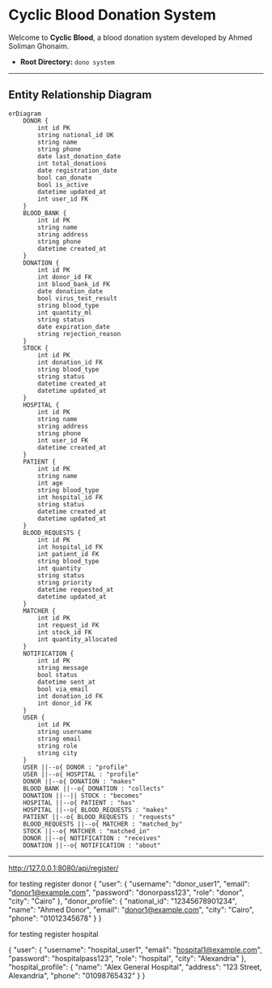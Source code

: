 # Cyclic Blood Donation System

Welcome to **Cyclic Blood**, a blood donation system developed by Ahmed Soliman Ghonaim.

- **Root Directory:** `dono system`

---

## Entity Relationship Diagram

```mermaid
erDiagram
    DONOR {
        int id PK
        string national_id UK
        string name
        string phone
        date last_donation_date
        int total_donations
        date registration_date
        bool can_donate
        bool is_active
        datetime updated_at
        int user_id FK
    }
    BLOOD_BANK {
        int id PK
        string name
        string address
        string phone
        datetime created_at
    }
    DONATION {
        int id PK
        int donor_id FK
        int blood_bank_id FK
        date donation_date
        bool virus_test_result
        string blood_type
        int quantity_ml
        string status
        date expiration_date
        string rejection_reason
    }
    STOCK {
        int id PK
        int donation_id FK
        string blood_type
        string status
        datetime created_at
        datetime updated_at
    }
    HOSPITAL {
        int id PK
        string name
        string address
        string phone
        int user_id FK
        datetime created_at
    }
    PATIENT {
        int id PK
        string name
        int age
        string blood_type
        int hospital_id FK
        string status
        datetime created_at
        datetime updated_at
    }
    BLOOD_REQUESTS {
        int id PK
        int hospital_id FK
        int patient_id FK
        string blood_type
        int quantity
        string status
        string priority
        datetime requested_at
        datetime updated_at
    }
    MATCHER {
        int id PK
        int request_id FK
        int stock_id FK
        int quantity_allocated
    }
    NOTIFICATION {
        int id PK
        string message
        bool status
        datetime sent_at
        bool via_email
        int donation_id FK
        int donor_id FK
    }
    USER {
        int id PK
        string username
        string email
        string role
        string city
    }
    USER ||--o{ DONOR : "profile"
    USER ||--o{ HOSPITAL : "profile"
    DONOR ||--o{ DONATION : "makes"
    BLOOD_BANK ||--o{ DONATION : "collects"
    DONATION ||--|| STOCK : "becomes"
    HOSPITAL ||--o{ PATIENT : "has"
    HOSPITAL ||--o{ BLOOD_REQUESTS : "makes"
    PATIENT ||--o{ BLOOD_REQUESTS : "requests"
    BLOOD_REQUESTS ||--o{ MATCHER : "matched_by"
    STOCK ||--o{ MATCHER : "matched_in"
    DONOR ||--o{ NOTIFICATION : "receives"
    DONATION ||--o{ NOTIFICATION : "about"
```

---

http://127.0.0.1:8080/api/register/

for testing register donor
{
"user": {
"username": "donor_user1",
"email": "donor1@example.com",
"password": "donorpass123",
"role": "donor",
"city": "Cairo"
},
"donor_profile": {
"national_id": "12345678901234",
"name": "Ahmed Donor",
"email": "donor1@example.com",
"city": "Cairo",
"phone": "01012345678"
}
}

for testing register hospital

{
"user": {
"username": "hospital_user1",
"email": "hospital1@example.com",
"password": "hospitalpass123",
"role": "hospital",
"city": "Alexandria"
},
"hospital_profile": {
"name": "Alex General Hospital",
"address": "123 Street, Alexandria",
"phone": "01098765432"
}
}
